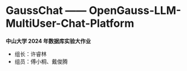 # GaussChat —— OpenGauss-LLM-MultiUser-Chat-Platform

**中山大学 2024 年数据库实验大作业**

- 组长：许睿林
- 组员：傅小桐、戴俊腾